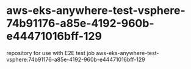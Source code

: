 # aws-eks-anywhere-test-vsphere-74b91176-a85e-4192-960b-e44471016bff-129
repository for use with E2E test job aws-eks-anywhere-test-vsphere:74b91176-a85e-4192-960b-e44471016bff-129
